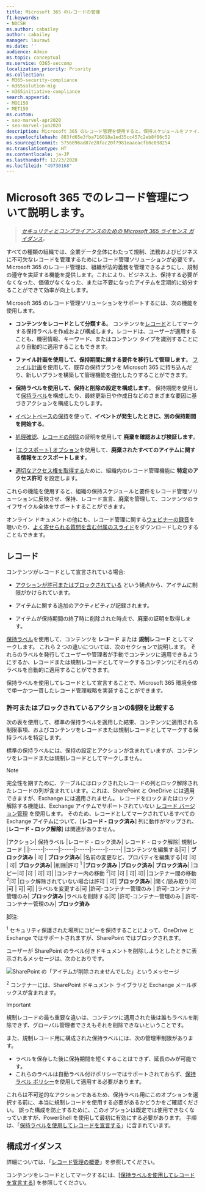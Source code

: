 ```yaml
---
title: Microsoft 365 のレコードの管理
f1.keywords:
- NOCSH
ms.author: cabailey
author: cabailey
manager: laurawi
ms.date: ''
audience: Admin
ms.topic: conceptual
ms.service: O365-seccomp
localization_priority: Priority
ms.collection:
- M365-security-compliance
- m365solution-mig
- m365initiative-compliance
search.appverid:
- MOE150
- MET150
ms.custom:
- seo-marvel-apr2020
- seo-marvel-jun2020
description: Microsoft 365 のレコード管理を使用すると、保持スケジュールをファイル計画に適用し、保持、レコード宣言、廃棄を管理することができます。
ms.openlocfilehash: 883fd65e3fba716018a1ed35cc457c2eb8f06c52
ms.sourcegitcommit: 5756896ad87e28fac20f7981eaaeacfb0c098254
ms.translationtype: HT
ms.contentlocale: ja-JP
ms.lasthandoff: 12/23/2020
ms.locfileid: "49730168"
---
```

# <a name="learn-about-records-management-in-microsoft-365"></a>Microsoft 365 でのレコード管理について説明します。

>*[セキュリティとコンプライアンスのための Microsoft 365 ライセンス ガイダンス](https://aka.ms/ComplianceSD)。*

すべての種類の組織では、企業データ全体にわたって規制、法務およびビジネスに不可欠なレコードを管理するためにレコード管理ソリューションが必要です。 Microsoft 365 のレコード管理は、組織が法的義務を管理できるようにし、規制の遵守を実証する機能を提供します。これにより、ビジネス上、保持する必要がなくなった、価値がなくなった、または不要になったアイテムを定期的に処分することができて効率が向上します。

Microsoft 365 のレコード管理ソリューションをサポートするには、次の機能を使用します。

- **コンテンツをレコードとして分類する**。 コンテンツを[レコード](#records)としてマークする保持ラベルを作成および構成します。レコードは、ユーザーが適用することも、機密情報、キーワード、またはコンテンツ タイプを識別することにより自動的に適用することもできます。

- **ファイル計画を使用して、保持期間に関する要件を移行して管理します**。 [ファイル計画](file-plan-manager.md)を使用して、既存の保持プランを Microsoft 365 に持ち込んだり、新しいプランを構築して管理機能を強化したりすることができます。

- **保持ラベルを使用して、保持と削除の設定を構成します**。 保持期間を使用して[保持ラベル](retention.md#retention-labels)を構成したり、最終更新日や作成日などのさまざまな要因に基づきアクションを構成したりします。

- [イベントベースの保持](event-driven-retention.md)を使って、**イベントが発生したときに、別の保持期間を開始する**。

- [処理確認](disposition.md#disposition-reviews)、[レコードの削除](disposition.md#disposition-of-records)の証明を使用して **廃棄を確認および検証します**。

- [[エクスポート] オプション](disposition.md#filter-and-export-the-views)を使用して、**廃棄されたすべてのアイテムに関する情報をエクスポートします**。

- [適切なアクセス権を取得する](../security/office-365-security/permissions-in-the-security-and-compliance-center.md)ために、組織内のレコード管理機能に **特定のアクセス許可** を設定します。

これらの機能を使用すると、組織の保持スケジュールと要件をレコード管理ソリューションに反映させ、保持、レコード宣言、廃棄を管理して、コンテンツのライフサイクル全体をサポートすることができます。

オンライン ドキュメントの他にも、レコード管理に関する[ウェビナーの録音](https://aka.ms/MIPC/Video-RecordsManagementWebinar)を聴いたり、[よく寄せられる質問を含む付属のスライド](https://aka.ms/MIPC/Blog-RecordsManagementWebinar)をダウンロードしたりすることもできます。

## <a name="records"></a>レコード

コンテンツがレコードとして宣言されている場合:

- [アクションが許可またはブロックされている](#compare-restrictions-for-what-actions-are-allowed-or-blocked) という観点から、アイテムに制限がかけられています。

- アイテムに関する追加のアクティビティが記録されます。

- アイテムが保持期間の終了時に削除された時点で、廃棄の証明を取得します。

[保持ラベル](retention.md#retention-labels)を使用して、コンテンツを **レコード** または **規制レコード** としてマークします。 これら 2 つの違いについては、次のセクションで説明します。 それらのラベルを発行してユーザーや管理者が手動でコンテンツに適用できるようにするか、レコードまたは規制レコードとしてマークするコンテンツにそれらのラベルを自動的に適用することができます。

保持ラベルを使用してレコードとして宣言することで、Microsoft 365 環境全体で単一かつ一貫したレコード管理戦略を実装することができます。

### <a name="compare-restrictions-for-what-actions-are-allowed-or-blocked"></a>許可またはブロックされているアクションの制限を比較する

次の表を使用して、標準の保持ラベルを適用した結果、コンテンツに適用される制限事項、およびコンテンツをレコードまたは規制レコードとしてマークする保持ラベルを特定します。 

標準の保持ラベルには、保持の設定とアクションが含まれていますが、コンテンツをレコードまたは規制レコードとしてマークしません。

>[!NOTE] 
> 完全性を期すために、テーブルにはロックされたレコードの列とロック解除されたレコードの列が含まれています。これは、SharePoint と OneDrive には適用できますが、Exchange には適用されません。 レコードをロックまたはロック解除する機能は、Exchange アイテムでサポートされていない [レコード バージョン管理](record-versioning.md) を使用します。 そのため、レコードとしてマークされているすべての Exchange アイテムについて、[**レコード - ロック済み**] 列に動作がマップされ、[**レコード - ロック解除**] は関連がありません。


|アクション| 保持ラベル |レコード - ロック済み| レコード - ロック解除| 規制レコード |
|:-----|:-----|:-----|:-----|:-----|:-----|
|コンテンツを編集する|可 | **ブロック済み** | 可 | **ブロック済み**|
|名前の変更など、プロパティを編集する|可 |可 | 可| **ブロック済み**|
|削除|許可 <sup>1</sup> |**ブロック済み** |**ブロック済み**| **ブロック済み**|
|コピー|可 |可 | 可| 可|
|コンテナー内の移動 <sup>2</sup>|可 |可 | 可| 可|
|コンテナー間の移動 <sup>2</sup>|可 |ロック解除されていない場合は許可 | 可| **ブロック済み**|
|開く/読み取り|可 |可 | 可| 可|
|ラベルを変更する|可 |許可-コンテナー管理のみ | 許可-コンテナー管理のみ| **ブロック済み**
|ラベルを削除する|可 |許可-コンテナー管理のみ | 許可-コンテナー管理のみ| **ブロック済み**

脚注:

<sup>1</sup> セキュリティ保護された場所にコピーを保持することによって、OneDrive と Exchange ではサポートされますが、SharePoint ではブロックされます。

ユーザーが SharePoint のラベル付きドキュメントを削除しようとしたときに表示されるメッセージは、次のとおりです。

![SharePoint の「アイテムが削除されませんでした」というメッセージ](../media/d0020726-1593-4a96-b07c-89b275e75c49.png)

<sup>2</sup> コンテナーには、SharePoint ドキュメント ライブラリと Exchange メールボックスが含まれます。

>[!IMPORTANT] 
> 規制レコードの最も重要な違いは、コンテンツに適用された後は誰もラベルを削除できず、グローバル管理者でさえもそれを削除できないということです。 
>
> また、規制レコード用に構成された保持ラベルには、次の管理車制限があります。
> - ラベルを保存した後に保持期間を短くすることはできず、延長のみが可能です。
> - これらのラベルは自動ラベル付けポリシーではサポートされておらず、[保持ラベル ポリシー](create-apply-retention-labels.md)を使用して適用する必要があります。 
> 
> これらは不可逆的なアクションであるため、保持ラベル用にこのオプションを選択する前に、本当に規制レコードを使用する必要があるかどうかをご確認ください。 誤った構成を防止するために、このオプションは既定では使用できなくなっていますが、PowerShell を使用して最初に有効にする必要があります。 手順は、「[保持ラベルを使用してレコードを宣言する](declare-records.md)」に含まれています。

## <a name="configuration-guidance"></a>構成ガイダンス

詳細については、「[レコード管理の概要](get-started-with-records-management.md)」を参照してください。

コンテンツをレコードとしてマークするには、[[保持ラベルを使用してレコードを宣言する](declare-records.md)] を参照してください。
